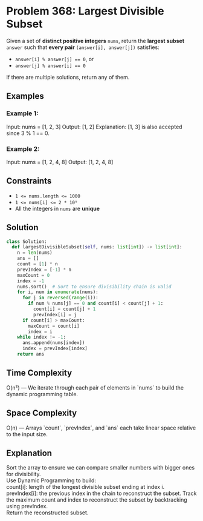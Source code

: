 # Problem 368: Largest Divisible Subset

Given a set of **distinct positive integers** `nums`, return the **largest subset** `answer` such that **every pair** `(answer[i], answer[j])` satisfies:

- `answer[i] % answer[j] == 0`, or  
- `answer[j] % answer[i] == 0`

If there are multiple solutions, return any of them.

## Examples

### Example 1:
Input: nums = [1, 2, 3] Output: [1, 2] Explanation: [1, 3] is also accepted since 3 % 1 == 0.

### Example 2:

Input: nums = [1, 2, 4, 8] Output: [1, 2, 4, 8]

## Constraints

- `1 <= nums.length <= 1000`
- `1 <= nums[i] <= 2 * 10⁹`
- All the integers in `nums` are **unique**

## Solution

```python
class Solution:
  def largestDivisibleSubset(self, nums: list[int]) -> list[int]:
    n = len(nums)
    ans = []
    count = [1] * n
    prevIndex = [-1] * n
    maxCount = 0
    index = -1
    nums.sort()  # Sort to ensure divisibility chain is valid
    for i, num in enumerate(nums):
      for j in reversed(range(i)):
        if num % nums[j] == 0 and count[i] < count[j] + 1:
          count[i] = count[j] + 1
          prevIndex[i] = j
      if count[i] > maxCount:
        maxCount = count[i]
        index = i
    while index != -1:
      ans.append(nums[index])
      index = prevIndex[index]
    return ans

```
<h2>Time Complexity</h2> O(n²) — We iterate through each pair of elements in `nums` to build the dynamic programming table.<br>
<h2>Space Complexity</h2> O(n) — Arrays `count`, `prevIndex`, and `ans` each take linear space relative to the input size. <br>
<h2>Explanation</h2>
Sort the array to ensure we can compare smaller numbers with bigger ones for divisibility.<br>
Use Dynamic Programming to build:<br>
count[i]: length of the longest divisible subset ending at index i.
prevIndex[i]: the previous index in the chain to reconstruct the subset.
Track the maximum count and index to reconstruct the subset by backtracking using prevIndex.<br>
Return the reconstructed subset.